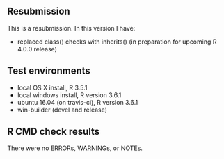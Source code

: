 ## Resubmission
This is a resubmission. In this version I have:

* replaced class() checks with inherits()
  (in preparation for upcoming R 4.0.0 release)

## Test environments
* local OS X install, R 3.5.1
* local windows install, R version 3.6.1
* ubuntu 16.04 (on travis-ci), R version 3.6.1
* win-builder (devel and release)

## R CMD check results
There were no ERRORs, WARNINGs, or NOTEs.
